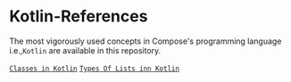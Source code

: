 # Kotlin-References
The most vigorously used concepts in Compose's programming language i.e.,`Kotlin` are available in this repository.

[`Classes in Kotlin`](https://github.com/AVidhanR/Kotlin-References/blob/main/classesInKt.md)
[`Types Of Lists inn Kotlin`](https://github.com/AVidhanR/Kotlin-References/blob/main/listsInKotlin.md)  


